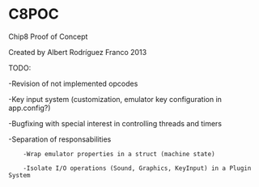 C8POC
=====

Chip8 Proof of Concept

Created by Albert Rodríguez Franco 2013

TODO: 

-Revision of not implemented opcodes

-Key input system (customization, emulator key configuration in app.config?)

-Bugfixing with special interest in controlling threads and timers

-Separation of responsabilities

		-Wrap emulator properties in a struct (machine state)
  
		-Isolate I/O operations (Sound, Graphics, KeyInput) in a Plugin System
